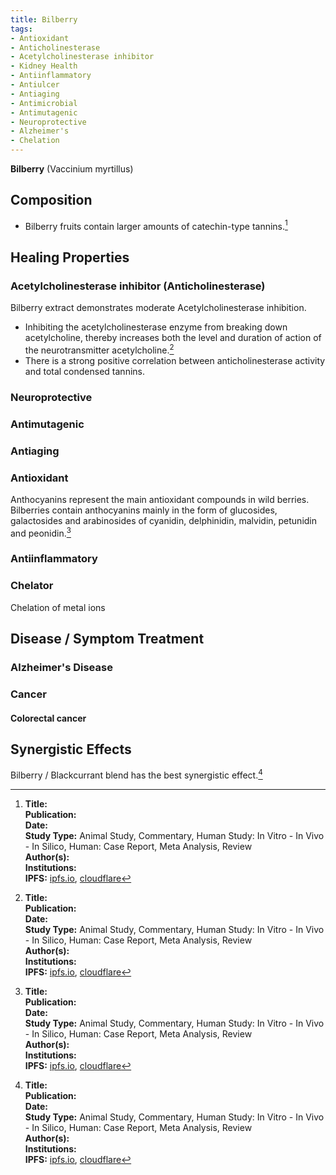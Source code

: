 ```yaml
---
title: Bilberry
tags:
- Antioxidant
- Anticholinesterase
- Acetylcholinesterase inhibitor
- Kidney Health
- Antiinflammatory
- Antiulcer
- Antiaging
- Antimicrobial
- Antimutagenic
- Neuroprotective
- Alzheimer's
- Chelation
---
```

**Bilberry** (Vaccinium myrtillus)

## Composition

- Bilberry fruits contain larger amounts of catechin-type tannins.[^1]

## Healing Properties

### Acetylcholinesterase inhibitor (Anticholinesterase)

Bilberry extract demonstrates moderate Acetylcholinesterase inhibition.

- Inhibiting the acetylcholinesterase enzyme from breaking down acetylcholine, thereby increases both the level and duration of action of the neurotransmitter acetylcholine.[^1]
- There is a strong positive correlation between anticholinesterase activity and total condensed tannins.

### Neuroprotective

### Antimutagenic

### Antiaging

### Antioxidant

Anthocyanins represent the main antioxidant compounds in wild berries.  Bilberries contain anthocyanins mainly in the form of glucosides, galactosides and arabinosides of cyanidin, delphinidin, malvidin, petunidin and peonidin.[^1]

### Antiinflammatory

### Chelator

Chelation of metal ions

## Disease / Symptom Treatment

### Alzheimer's Disease

### Cancer

#### Colorectal cancer

## Synergistic Effects

Bilberry / Blackcurrant blend has the best synergistic effect.[^1]

[^1]: **Title:** []()<br>
**Publication:** []()<br>
**Date:** <br>
**Study Type:** Animal Study, Commentary, Human Study: In Vitro - In Vivo - In Silico, Human: Case Report, Meta Analysis, Review<br>
**Author(s):** <br>
**Institutions:** <br>
**IPFS:** [ipfs.io](https://ipfs.io/ipfs/), [cloudflare](https://cloudflare-ipfs.com/ipfs/)

[^2]: **Title:** []()<br>
**Publication:** []()<br>
**Date:** <br>
**Study Type:** Animal Study, Commentary, Human Study: In Vitro - In Vivo - In Silico, Human: Case Report, Meta Analysis, Review<br>
**Author(s):** <br>
**Institutions:** <br>
**IPFS:** [ipfs.io](https://ipfs.io/ipfs/), [cloudflare](https://cloudflare-ipfs.com/ipfs/)